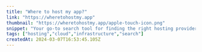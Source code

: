 ```yaml
---
title: "Where to host my app?"
link: "https://wheretohostmy.app"
thumbnail: "https://wheretohostmy.app/apple-touch-icon.png"
snippet: "Your go-to search tool for finding the right hosting provider for your app's tech stack."
tags: ["hosting","cloud","infrastructure","search"]
createdAt: 2024-03-07T16:53:45.105Z
---
```

